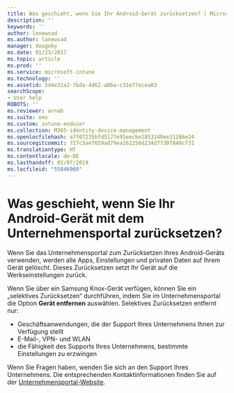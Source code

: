 ```yaml
---
title: Was geschieht, wenn Sie Ihr Android-Gerät zurücksetzen? | Microsoft-Dokumentation
description: ''
keywords: ''
author: lenewsad
ms.author: lanewsad
manager: dougeby
ms.date: 01/23/2017
ms.topic: article
ms.prod: ''
ms.service: microsoft-intune
ms.technology: ''
ms.assetid: 5d4e31a2-7bda-4d62-a0ba-c31e77ecea03
searchScope:
- User help
ROBOTS: ''
ms.reviewer: arnab
ms.suite: ems
ms.custom: intune-enduser
ms.collection: M365-identity-device-management
ms.openlocfilehash: a7f07235bfd5177e95eecbe1853240ee31286e24
ms.sourcegitcommit: 727c3ae7659ad79ea162250d234d7730f840c731
ms.translationtype: HT
ms.contentlocale: de-DE
ms.lasthandoff: 02/07/2019
ms.locfileid: "55846960"
---
```

# <a name="what-happens-if-you-reset-your-android-device-using-the-company-portal"></a>Was geschieht, wenn Sie Ihr Android-Gerät mit dem Unternehmensportal zurücksetzen?

Wenn Sie das Unternehmensportal zum Zurücksetzen Ihres Android-Geräts verwenden, werden alle Apps, Einstellungen und privaten Daten auf Ihrem Gerät gelöscht. Dieses Zurücksetzen setzt Ihr Gerät auf die Werkseinstellungen zurück.

Wenn Sie über ein Samsung Knox-Gerät verfügen, können Sie ein „selektives Zurücksetzen“ durchführen, indem Sie im Unternehmensportal die Option **Gerät entfernen** auswählen. Selektives Zurücksetzen entfernt nur:

- Geschäftsanwendungen, die der Support Ihres Unternehmens Ihnen zur Verfügung stellt
- E-Mail-, VPN- und WLAN
- die Fähigkeit des Supports Ihres Unternehmens, bestimmte Einstellungen zu erzwingen

Wenn Sie Fragen haben, wenden Sie sich an den Support Ihres Unternehmens. Die entsprechenden Kontaktinformationen finden Sie auf der [Unternehmensportal-Website](https://go.microsoft.com/fwlink/?linkid=2010980).

